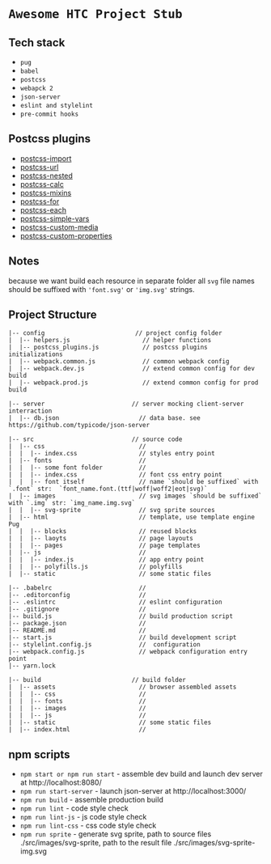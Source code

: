 # `Awesome HTC Project Stub`

## Tech stack
 - `pug`
 - `babel`
 - `postcss`
 - `webapck 2`
 - `json-server`
 - `eslint and stylelint`
 - `pre-commit hooks`
 
## Postcss plugins
- [postcss-import](https://github.com/postcss/postcss-import)
- [postcss-url](https://github.com/postcss/postcss-url)
- [postcss-nested](https://github.com/postcss/postcss-nested)
- [postcss-calc](https://github.com/postcss/postcss-calc)
- [postcss-mixins](https://github.com/postcss/postcss-mixins)
- [postcss-for](https://github.com/antyakushev/postcss-for)
- [postcss-each](https://github.com/outpunk/postcss-each)
- [postcss-simple-vars](https://github.com/postcss/postcss-simple-vars)
- [postcss-custom-media](https://github.com/postcss/postcss-custom-media)
- [postcss-custom-properties](https://github.com/postcss/postcss-custom-properties)

## Notes
because we want build each resource in separate folder all `svg` file names should be suffixed with `'font.svg'` or `'img.svg'` strings.


## Project Structure
```
|-- config                         // project config folder
|  |-- helpers.js                    // helper functions
|  |-- postcss_plugins.js            // postcss plugins initializations
|  |-- webpack.common.js             // common webpack config
|  |-- webpack.dev.js                // extend common config for dev build
|  |-- webpack.prod.js               // extend common config for prod build

|-- server                        // server mocking client-server interraction
|  |-- db.json                      // data base. see https://github.com/typicode/json-server

|-- src                           // source code
|  |-- css                          //
|  |  |-- index.css                 // styles entry point
|  |-- fonts                        //
|  |  |-- some font folder          //
|  |  |-- index.css                 // font css entry point
|  |  |-- font itself               // name `should be suffixed` with `.font` str:  `font_name.font.(ttf|woff|woff2|eot|svg)`
|  |-- images                       // svg images `should be suffixed` with `.img` str: `img_name.img.svg`
|  |  |-- svg-sprite                // svg sprite sources
|  |-- html                         // template, use template engine Pug
|  |  |-- blocks                    // reused blocks
|  |  |-- laoyts                    // page layouts
|  |  |-- pages                     // page templates
|  |-- js                           //
|  |  |-- index.js                  // app entry point
|  |  |-- polyfills.js              // polyfills
|  |-- static                       // some static files

|-- .babelrc                        //
|-- .editorconfig                   //
|-- .eslintrc                       // eslint configuration
|-- .gitignore                      //
|-- build.js                        // build production script
|-- package.json                    //
|-- README.md                       //
|-- start.js                        // build development script
|-- stylelint.config.js             //  configuration
|-- webpack.config.js               // webpack configuration entry point
|-- yarn.lock

|-- build                         // build folder
|  |-- assets                       // browser assembled assets
|  |  |-- css                       //
|  |  |-- fonts                     //
|  |  |-- images                    //
|  |  |-- js                        //
|  |-- static                       // some static files
|  |-- index.html                   //
```

## npm scripts
- `npm start or npm run start` - assemble dev build and launch dev server at http://localhost:8080/
- `npm run start-server` - launch json-server at http://localhost:3000/
- `npm run build` - assemble production build
- `npm run lint` - code style check
- `npm run lint-js` - js code style check
- `npm run lint-css` - css code style check
- `npm run sprite` - generate svg sprite, path to source files ./src/images/svg-sprite, path to the result file 
./src/images/svg-sprite-img.svg
